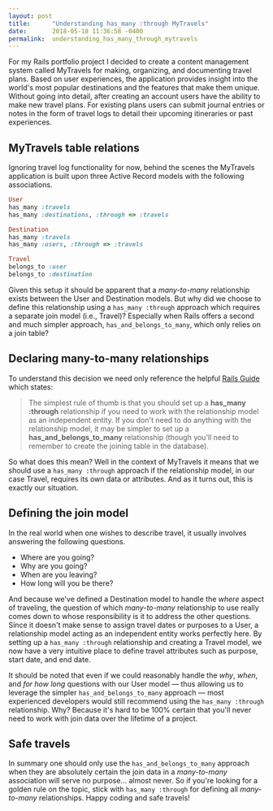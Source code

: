 ```yaml
---
layout: post
title:      "Understanding has_many :through MyTravels"
date:       2018-05-18 11:36:58 -0400
permalink:  understanding_has_many_through_mytravels
---
```


For my Rails portfolio project I decided to create a content management system called MyTravels for making, organizing, and documenting travel plans.  Based on user experiences, the application provides insight into the world's most popular destinations and the features that make them unique.  Without going into detail, after creating an account users have the ability to make new travel plans.  For existing plans users can submit journal entries or notes in the form of travel logs to detail their upcoming itineraries or past experiences.

## MyTravels table relations
Ignoring travel log functionality for now, behind the scenes the MyTravels application is built upon three Active Record models with the following  associations.

```ruby
User
has_many :travels
has_many :destinations, :through => :travels
```

```ruby
Destination
has_many :travels
has_many :users, :through => :travels
```

```ruby
Travel
belongs_to :user
belongs_to :destination
```

Given this setup it should be apparent that a *many-to-many* relationship exists between the User and Destination models.  But why did we choose to define this relationship using a ```has_many :through``` approach which requires a separate join model (i.e., Travel)?  Especially when Rails offers a second and much simpler approach, ```has_and_belongs_to_many```, which only relies on a join table?

## Declaring many-to-many relationships
To understand this decision we need only reference the helpful [Rails Guide](http://guides.rubyonrails.org/association_basics.html#choosing-between-has-many-through-and-has-and-belongs-to-many) which states:
>The simplest rule of thumb is that you should set up a **has_many :through** relationship if you need to work with the relationship model as an independent entity.  If you don't need to do anything with the relationship model, it may be simpler to set up a **has_and_belongs_to_many** relationship (though you'll need to remember to create the joining table in the database).

So what does this mean?  Well in the context of MyTravels it means that we should use a ```has_many :through``` approach if the relationship model, in our case Travel, requires its own data or attributes.  And as it turns out, this is exactly our situation.

## Defining the join model
In the real world when one wishes to describe travel, it usually involves answering the following questions.

* Where are you going?
* Why are you going?
* When are you leaving?
* How long will you be there?

And because we've defined a Destination model to handle the *where* aspect of traveling, the question of which *many-to-many* relationship to use really comes down to whose responsibility is it to address the other questions.  Since it doesn't make sense to assign travel dates or purposes to a User, a relationship model acting as an independent entity works perfectly here.  By setting up a ```has_many :through``` relationship and creating a Travel model, we now have a very intuitive place to define travel attributes such as purpose, start date, and end date.

It should be noted that even if we could reasonably handle the *why*, *when*, and *for how long* questions with our User model — thus allowing us to leverage the simpler ```has_and_belongs_to_many``` approach — most experienced developers would still recommend using the ```has_many :through``` relationship.  Why?  Because it's hard to be 100% certain that you'll never need to work with join data over the lifetime of a project.

## Safe travels
In summary one should only use the ```has_and_belongs_to_many``` approach when they are absolutely certain the join data in a *many-to-many* association will serve no purpose...  almost never.  So if you're looking for a golden rule on the topic, stick with ```has_many :through``` for defining all *many-to-many* relationships.  Happy coding and safe travels!
